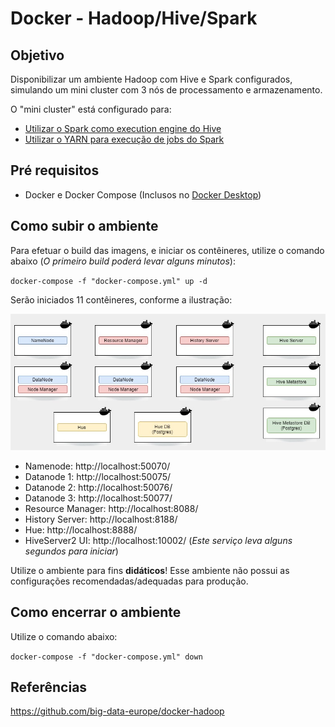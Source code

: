 # Docker - Hadoop/Hive/Spark

## Objetivo

Disponibilizar um ambiente Hadoop com Hive e Spark configurados, simulando um mini cluster com 3 nós de processamento e armazenamento.

O "mini cluster" está configurado para:

- [Utilizar o Spark como execution engine do Hive](https://cwiki.apache.org/confluence/display/Hive/Hive+on+Spark%3A+Getting+Started)
- [Utilizar o YARN para execução de jobs do Spark](https://spark.apache.org/docs/latest/running-on-yarn.html)

## Pré requisitos

- Docker e Docker Compose (Inclusos no [Docker Desktop](https://www.docker.com/products/docker-desktop))

## Como subir o ambiente

Para efetuar o build das imagens, e iniciar os contêineres, utilize o comando abaixo (*O primeiro build poderá levar alguns minutos*):

`docker-compose -f "docker-compose.yml" up -d`

Serão iniciados 11 contêineres, conforme a ilustração:

![Diagrama](./Diagram.jpg "Diagrama")

- Namenode: http://localhost:50070/
- Datanode 1: http://localhost:50075/
- Datanode 2: http://localhost:50076/
- Datanode 3: http://localhost:50077/
- Resource Manager: http://localhost:8088/
- History Server: http://localhost:8188/
- Hue: http://localhost:8888/
- HiveServer2 UI: http://localhost:10002/ (*Este serviço leva alguns segundos para iniciar*)

Utilize o ambiente para fins <b>didáticos</b>! 
Esse ambiente não possui as configurações recomendadas/adequadas para produção.

## Como encerrar o ambiente

Utilize o comando abaixo:

`docker-compose -f "docker-compose.yml" down`

## Referências

https://github.com/big-data-europe/docker-hadoop